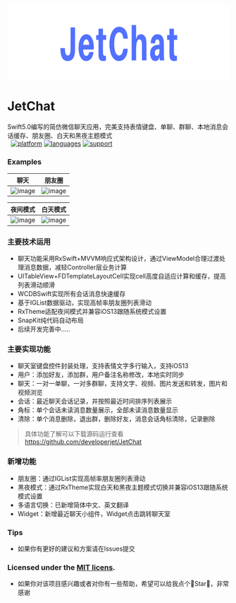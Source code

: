 <div align=center><img src="ScreenShot/JetChatSmall.png" width="934" height="168" /></div>

# JetChat
Swift5.0编写的简仿微信聊天应用，完美支持表情键盘、单聊、群聊、本地消息会话缓存、朋友圈、白天和黑夜主题模式<br>
 
[![platform](https://img.shields.io/badge/platform-iOS-blue.svg?style=plastic)](#)
[![languages](https://img.shields.io/badge/language-swift-blue.svg)](#) 
[![support](https://img.shields.io/badge/support-ios%208%2B-orange.svg)](#) 

 ### Examples
| 聊天 | 朋友圈 |
| -- | -- |
|![image](https://github.com/tanagile/JetChat/blob/master/ScreenShot/JetChat.gif)|![image](https://github.com/tanagile/JetChat/blob/master/ScreenShot/Moments.png)|

| 夜间模式 | 白天模式 |
| -- | -- |
|![image](https://github.com/tanagile/JetChat/blob/master/ScreenShot/DarkTheme.png)|![image](https://github.com/tanagile/JetChat/blob/master/ScreenShot/LightTheme.png)|

### 主要技术运用
- 聊天功能采用RxSwift+MVVM响应式架构设计，通过ViewModel合理过渡处理消息数据，减轻Controller层业务计算
- UITableView+FDTemplateLayoutCell实现cell高度自适应计算和缓存，提高列表滑动顺滑
- WCDBSwift实现所有会话消息快速缓存
- 基于IGList数据驱动，实现高帧率朋友圈列表滑动
- RxTheme适配夜间模式并兼容iOS13跟随系统模式设置
- SnapKit纯代码自动布局
- 后续开发完善中.....

### 主要实现功能
- 聊天室键盘控件封装处理，支持表情文字多行输入，支持iOS13
- 用户：添加好友，添加群，用户备注名称修改，本地实时同步
- 聊天：一对一单聊，一对多群聊，支持文字、视频、图片发送和转发，图片和视频浏览
- 会话：最近聊天会话记录，并按照最近时间排序列表展示
- 角标：单个会话未读消息数量展示，全部未读消息数量显示
- 清除：单个消息删除，退出群，删除好友，消息会话角标清除，记录删除

> 具体功能了解可以下载源码运行查看 https://github.com/developerjet/JetChat

### 新增功能
- 朋友圈：通过IGList实现高帧率朋友圈列表滑动
- 黑夜模式：通过RxTheme实现白天和黑夜主题模式切换并兼容iOS13跟随系统模式设置
- 多语言切换：已新增简体中文、英文翻译
- Widget：新增最近聊天小组件，Widget点击跳转聊天室

### Tips
- 如果你有更好的建议和方案请在lssues提交

### Licensed under the [MIT licens](https://www.mit-license.org/).
- 如果你对该项目感兴趣或者对你有一些帮助，希望可以给我点个🌟Star🌟，非常感谢<br>
